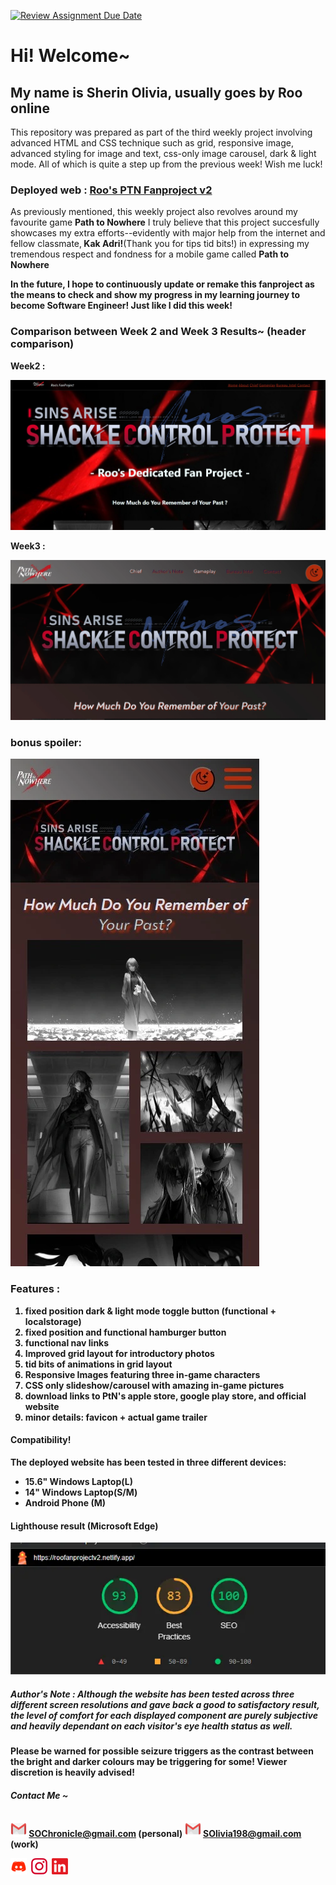 [![Review Assignment Due Date](https://classroom.github.com/assets/deadline-readme-button-24ddc0f5d75046c5622901739e7c5dd533143b0c8e959d652212380cedb1ea36.svg)](https://classroom.github.com/a/nVsM4ivD)
# Hi! Welcome~
## <b>My name is Sherin Olivia, usually goes by Roo online</b> 

<p> This repository was prepared as part of the third weekly project involving advanced HTML and CSS technique such as grid, responsive image, advanced styling for image and text, css-only image carousel, dark & light mode. All of which is quite a step up from the previous week! Wish me luck! <p>

### Deployed web : <a href="https://roofanprojectv2.netlify.app/#">Roo's PTN Fanproject v2</a>

<p>As previously mentioned, this weekly project also revolves around my favourite game <strong>Path to Nowhere</strong> I truly believe that this project succesfully showcases my extra efforts--evidently with major help from the internet and fellow classmate,<strong> Kak Adri!</strong>(Thank you for tips tid bits!) in expressing my tremendous respect and fondness for a mobile game called <strong>Path to Nowhere<strong></p>

<p>In the future, I hope to continuously update or remake this fanproject as the means to check and show my progress in my learning journey to become Software Engineer! Just like I did this week!</p>

### <b>Comparison between Week 2 and Week 3 Results~ (header comparison)</b>
<p>Week2 :</p>
<img src="https://github.com/RevoU-FSSE-2/week-2-SherinOlivia/blob/main/images/ptnfanproject.jpeg" alt="Week 2 Assignment's Web Capture!"/>
<p>Week3 :</p>
<img src="https://github.com/RevoU-FSSE-2/week-3-SherinOlivia/blob/main/assets/Week3Header.webp" alt="Week 3 Assignment's Web Capture!"/>

### bonus spoiler:
<img src="https://github.com/RevoU-FSSE-2/week-3-SherinOlivia/blob/main/assets/Week3Mobile.webp" alt="Week 3 Assignment's Mobile Web Capture!"/>

### <b>Features :</b>
<ol>
<li>fixed position dark & light mode toggle button (functional + localstorage)</li>
<li>fixed position and functional hamburger button</li>
<li>functional nav links</li>
<li>Improved grid layout for introductory photos</li>
<li>tid bits of animations in grid layout</li>
<li>Responsive Images featuring three in-game characters</li>
<li>CSS only slideshow/carousel with amazing in-game pictures</li>
<li>download links to PtN's apple store, google play store, and official website</li>
<li>minor details: favicon + actual game trailer</li>
</ol>

#### <b>Compatibility!</b>
The deployed website has been tested in three different devices:
<ul>
<li>15.6" Windows Laptop(L)</li>
<li>14" Windows Laptop(S/M)</li>
<li>Android Phone (M)</li>
</ul>

#### <b>Lighthouse result (Microsoft Edge) </b>
<img src="https://github.com/RevoU-FSSE-2/week-3-SherinOlivia/blob/main/assets/week3edgelighthouse.webp" alt="Week 3 Assignment's Lighthouse Result, above 90 for both Accessibility and SEO"/>

##### Author's Note : Although the website has been tested across three different screen resolutions and gave back a good to satisfactory result, the level of comfort for each displayed component are purely subjective and heavily dependant on each visitor's eye health status as well. 
<p>Please be warned for possible seizure triggers as the contrast between the bright and darker colours may be triggering for some! Viewer discretion is heavily advised!</p>


###### <b>Contact Me ~</b>
<img src="https://github.com/RevoU-FSSE-2/week-3-SherinOlivia/blob/main/assets/gmaillogo.webp" alt="gmail"/> SOChronicle@gmail.com (personal)
<img src="https://github.com/RevoU-FSSE-2/week-3-SherinOlivia/blob/main/assets/gmaillogo.webp" alt="gmail"/> SOlivia198@gmail.com (work)

<a href="https://discord.com/users/shxdxr#7539" target="_blank"><img src="https://github.com/RevoU-FSSE-2/week-3-SherinOlivia/blob/main/assets/reddiscordlogo.webp" class="discordLogo" alt="discord"/></a>&ensp;<a href="https://instagram.com/shxdxr?igshid=MzRlODBiNWFlZA==" target="_blank"><img src="https://github.com/RevoU-FSSE-2/week-3-SherinOlivia/blob/main/assets/redinstagramlogo.webp" class="instagramLogo" alt="instagram"/></a>&ensp;<a href="https://www.linkedin.com/in/sherin-olivia-07311127a/" target="_blank"><img src="https://github.com/RevoU-FSSE-2/week-2-SherinOlivia/blob/main/images/linkedinlogo.png" class="linkedLogo" alt="linkedin"/></a>
